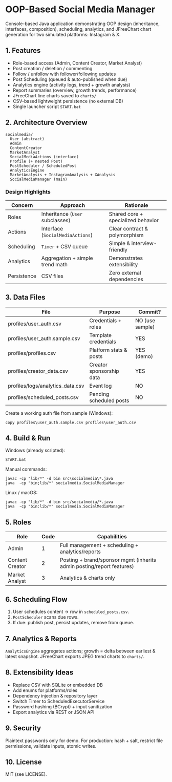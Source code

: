 # OOP-Based Social Media Manager

Console-based Java application demonstrating OOP design (inheritance, interfaces, composition), scheduling, analytics, and JFreeChart chart generation for two simulated platforms: Instagram & X.

## 1. Features
* Role-based access (Admin, Content Creator, Market Analyst)
* Post creation / deletion / commenting
* Follow / unfollow with follower/following updates
* Post Scheduling (queued & auto-published when due)
* Analytics engine (activity logs, trend + growth analysis)
* Report summaries (overview, growth trends, performance)
* JFreeChart line charts saved to `charts/`
* CSV-based lightweight persistence (no external DB)
* Single launcher script `START.bat`

## 2. Architecture Overview
```
socialmedia/
  User (abstract)
  Admin
  ContentCreator
  MarketAnalyst
  SocialMediaActions (interface)
  Profile (+ nested Post)
  PostScheduler / ScheduledPost
  AnalyticsEngine
  MarketAnalysis + InstagramAnalysis + XAnalysis
  SocialMediaManager (main)
```

### Design Highlights
| Concern | Approach | Rationale |
|---------|----------|-----------|
| Roles | Inheritance (`User` subclasses) | Shared core + specialized behavior |
| Actions | Interface (`SocialMediaActions`) | Clear contract & polymorphism |
| Scheduling | `Timer` + CSV queue | Simple & interview-friendly |
| Analytics | Aggregation + simple trend math | Demonstrates extensibility |
| Persistence | CSV files | Zero external dependencies |

## 3. Data Files
| File | Purpose | Commit? |
|------|---------|---------|
| profiles/user_auth.csv | Credentials + roles | NO (use sample) |
| profiles/user_auth.sample.csv | Template credentials | YES |
| profiles/profiles.csv | Platform stats & posts | YES (demo) |
| profiles/creator_data.csv | Creator sponsorship data | YES |
| profiles/logs/analytics_data.csv | Event log | NO |
| profiles/scheduled_posts.csv | Pending scheduled posts | NO |

Create a working auth file from sample (Windows):
```
copy profiles\user_auth.sample.csv profiles\user_auth.csv
```

## 4. Build & Run
Windows (already scripted):
```
START.bat
```
Manual commands:
```
javac -cp "lib/*" -d bin src\socialmedia\*.java
java  -cp "bin;lib/*" socialmedia.SocialMediaManager
```
Linux / macOS:
```
javac -cp "lib/*" -d bin src/socialmedia/*.java
java  -cp "bin:lib/*" socialmedia.SocialMediaManager
```

## 5. Roles
| Role | Code | Capabilities |
|------|------|--------------|
| Admin | 1 | Full management + scheduling + analytics/reports |
| Content Creator | 2 | Posting + brand/sponsor mgmt (inherits admin posting/report features) |
| Market Analyst | 3 | Analytics & charts only |

## 6. Scheduling Flow
1. User schedules content -> row in `scheduled_posts.csv`.
2. `PostScheduler` scans due rows.
3. If due: publish post, persist updates, remove from queue.

## 7. Analytics & Reports
`AnalyticsEngine` aggregates actions; growth = delta between earliest & latest snapshot. JFreeChart exports JPEG trend charts to `charts/`.

## 8. Extensibility Ideas
* Replace CSV with SQLite or embedded DB
* Add enums for platforms/roles
* Dependency injection & repository layer
* Switch Timer to ScheduledExecutorService
* Password hashing (BCrypt) + input sanitization
* Export analytics via REST or JSON API

## 9. Security
Plaintext passwords only for demo. For production: hash + salt, restrict file permissions, validate inputs, atomic writes.

## 10. License
MIT (see LICENSE).


